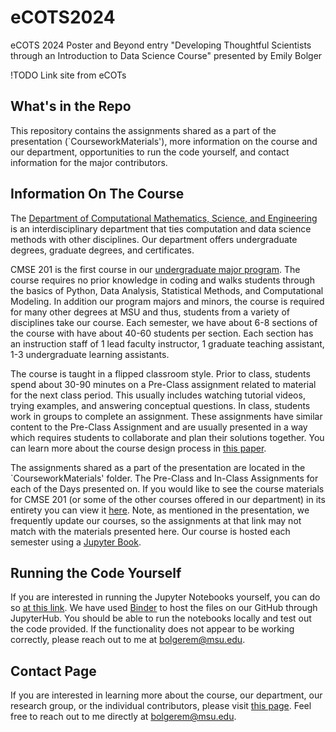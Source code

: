 # eCOTS2024
eCOTS 2024 Poster and Beyond entry "Developing Thoughtful Scientists through an Introduction to Data Science Course" presented by Emily Bolger

!TODO Link site from eCOTs

## What's in the Repo
This repository contains the assignments shared as a part of the presentation (`CourseworkMaterials'), more information on the course and our department, opportunities to run the code yourself, and contact information for the major contributors. 

## Information On The Course
The [Department of Computational Mathematics, Science, and Engineering](https://cmse.msu.edu/) is an interdisciplinary department that ties computation and data science methods with other disciplines. Our department offers undergraduate degrees, graduate degrees, and certificates. 

CMSE 201 is the first course in our [undergraduate major program](https://cmse.msu.edu/Academics/undergrad_program/index.aspx). The course requires no prior knowledge in coding and walks students through the basics of Python, Data Analysis, Statistical Methods, and Computational Modeling. In addition our program majors and minors, the course is required for many other degrees at MSU and thus, students from a variety of disciplines take our course. Each semester, we have about 6-8 sections of the course with have about 40-60 students per section. Each section has an instruction staff of 1 lead faculty instructor, 1 graduate teaching assistant, 1-3 undergraduate learning assistants.  

The course is taught in a flipped classroom style. Prior to class, students spend about 30-90 minutes on a Pre-Class assignment related to material for the next class period. This usually includes watching tutorial videos, trying examples, and answering conceptual questions. In class, students work in groups to complete an assignment. These assignments have similar content to the Pre-Class Assignment and are usually presented in a way which requires students to collaborate and plan their solutions together. You can learn more about the course design process in [this paper](https://www.iccs-meeting.org/archive/iccs2019/papers/115400364.pdf).

The assignments shared as a part of the presentation are located in the `CourseworkMaterials' folder. The Pre-Class and In-Class Assignments for each of the Days presented on. If you would like to see the course materials for CMSE 201 (or some of the other courses offered in our department) in its entirety you can view it [here](https://cmse.msu.edu/Academics/cmsecourse.aspx). Note, as mentioned in the presentation, we frequently update our courses, so the assignments at that link may not match with the materials presented here. Our course is hosted each semester using a [Jupyter Book](https://jupyterbook.org/en/stable/intro.html). 

## Running the Code Yourself
If you are interested in running the Jupyter Notebooks yourself, you can do so [at this link](https://mybinder.org/v2/gh/egbolger/eCOTS2024/HEAD). We have used [Binder](https://mybinder.org/) to host the files on our GitHub through JupyterHub. You should be able to run the notebooks locally and test out the code provided. If the functionality does not appear to be working correctly, please reach out to me at bolgerem@msu.edu. 

## Contact Page
If you are interested in learning more about the course, our department, our research group, or the individual contributors, please visit [this page](https://docs.google.com/document/d/1s2lOeDqFDHsCyO5zilEZjDr1c-nL2i4ZG-LQOed3kD0/edit?usp=sharing). Feel free to reach out to me directly at bolgerem@msu.edu. 
